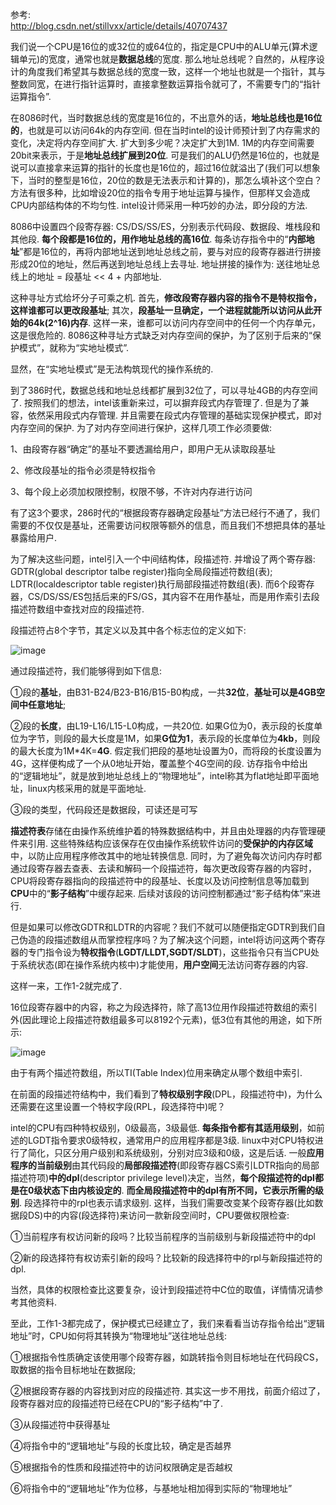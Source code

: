 参考:   
http://blog.csdn.net/stillvxx/article/details/40707437

我们说一个CPU是16位的或32位的或64位的，指定是CPU中的ALU单元(算术逻辑单元)的宽度，通常也就是**数据总线**的宽度. 那么地址总线呢？自然的，从程序设计的角度我们希望其与数据总线的宽度一致，这样一个地址也就是一个指针，其与整数同宽，在进行指针运算时，直接拿整数运算指令就可了，不需要专门的“指针运算指令”. 

在8086时代，当时数据总线的宽度是16位的，不出意外的话，**地址总线也是16位的**，也就是可以访问64k的内存空间. 但在当时intel的设计师预计到了内存需求的变化，决定将内存空间扩大. 扩大到多少呢？决定扩大到1M. 1M的内存空间需要20bit来表示，于是**地址总线扩展到20位**. 可是我们的ALU仍然是16位的，也就是说可以直接拿来运算的指针的长度也是16位的，超过16位就溢出了(我们可以想象下，当时的整型是16位，20位的数是无法表示和计算的)，那怎么填补这个空白？方法有很多种，比如增设20位的指令专用于地址运算与操作，但那样又会造成CPU内部结构体的不均匀性. intel设计师采用一种巧妙的办法，即分段的方法. 

8086中设置四个段寄存器: CS/DS/SS/ES，分别表示代码段、数据段、堆栈段和其他段. **每个段都是16位的，用作地址总线的高16位**. 每条访存指令中的“**内部地址**”都是16位的，再将内部地址送到地址总线之前，要与对应的段寄存器进行拼接形成20位的地址，然后再送到地址总线上去寻址. 地址拼接的操作为: 送往地址总线上的地址 = 段基址 << 4 + 内部地址. 

这种寻址方式给坏分子可乘之机. 首先，**修改段寄存器内容的指令不是特权指令，这样谁都可以更改段基址**; 其次，**段基址一旦确定，一个进程就能所以访问从此开始的64k(2^16)内存**. 这样一来，谁都可以访问内存空间中的任何一个内存单元，这是很危险的. 8086这种寻址方式缺乏对内存空间的保护，为了区别于后来的“保护模式”，就称为“实地址模式”. 

显然，在“实地址模式”是无法构筑现代的操作系统的. 

到了386时代，数据总线和地址总线都扩展到32位了，可以寻址4GB的内存空间了. 按照我们的想法，intel该重新来过，可以摒弃段式内存管理了. 但是为了兼容，依然采用段式内存管理. 并且需要在段式内存管理的基础实现保护模式，即对内存空间的保护. 为了对内存空间进行保护，这样几项工作必须要做: 

1、由段寄存器“确定”的基址不要透漏给用户，即用户无从读取段基址

2、修改段基址的指令必须是特权指令

3、每个段上必须加权限控制，权限不够，不许对内存进行访问

有了这3个要求，286时代的“根据段寄存器确定段基址”方法已经行不通了，我们需要的不仅仅是基址，还需要访问权限等额外的信息，而且我们不想把具体的基址暴露给用户. 

为了解决这些问题，intel引入一个中间结构体，段描述符. 并增设了两个寄存器: GDTR(global descriptor talbe register)指向全局段描述符数组(表); LDTR(localdescriptor table register)执行局部段描述符数组(表). 而6个段寄存器，CS/DS/SS/ES包括后来的FS/GS，其内容不在用作基址，而是用作索引去段描述符数组中查找对应的段描述符. 

段描述符占8个字节，其定义以及其中各个标志位的定义如下: 

![image](images/segment_descriptor.jpg)

通过段描述符，我们能够得到如下信息: 

①段的**基址**，由B31-B24/B23-B16/B15-B0构成，一共**32位**，**基址可以是4GB空间中任意地址**; 

②段的**长度**，由L19-L16/L15-L0构成，一共20位. 如果G位为0，表示段的长度单位为字节，则段的最大长度是1M，如果**G位为1**，表示段的长度单位为**4kb**，则段的最大长度为1M*4K=**4G**. 假定我们把段的基地址设置为0，而将段的长度设置为4G，这样便构成了一个从0地址开始，覆盖整个4G空间的段. 访存指令中给出的“逻辑地址”，就是放到地址总线上的“物理地址”，intel称其为flat地址即平面地址，linux内核采用的就是平面地址. 

③段的类型，代码段还是数据段，可读还是可写

**描述符表**存储在由操作系统维护着的特殊数据结构中，并且由处理器的内存管理硬件来引用. 这些特殊结构应该保存在仅由操作系统软件访问的**受保护的内存区域**中，以防止应用程序修改其中的地址转换信息. 同时，为了避免每次访问内存时都通过段寄存器去查表、去读和解码一个段描述符，每次更改段寄存器的内容时，CPU将段寄存器指向的段描述符中的段基址、长度以及访问控制信息等加载到**CPU**中的“**影子结构**”中缓存起来. 后续对该段的访问控制都通过“影子结构体”来进行. 

但是如果可以修改GDTR和LDTR的内容呢？我们不就可以随便指定GDTR到我们自己伪造的段描述数组从而掌控程序吗？为了解决这个问题，intel将访问这两个寄存器的专门指令设为**特权指令**(**LGDT/LLDT,SGDT/SLDT**)，这些指令只有当CPU处于系统状态(即在操作系统内核中)才能使用，**用户空间**无法访问寄存器的内容. 

这样一来，工作1-2就完成了. 

16位段寄存器中的内容，称之为段选择符，除了高13位用作段描述符数组的索引外(因此理论上段描述符数组最多可以8192个元素)，低3位有其他的用途，如下所示: 

![image](images/segment_selector.jpg)

由于有两个描述符数组，所以TI(Table Index)位用来确定从哪个数组中索引. 

在前面的段描述符结构中，我们看到了**特权级别字段**(DPL，段描述符中)，为什么还需要在这里设置一个特权字段(RPL，段选择符中)呢？

intel的CPU有四种特权级别，0级最高，3级最低. **每条指令都有其适用级别**，如前述的LGDT指令要求0级特权，通常用户的应用程序都是3级. linux中对CPU特权进行了简化，只区分用户级别和系统级别，分别对应3级和0级，这是后话. 一般**应用程序的当前级别**由其代码段的**局部段描述符**(即段寄存器CS索引LDTR指向的局部描述符项)**中的dpl**(descriptor privilege level)决定，当然，**每个段描述符的dpl都是在0级状态下由内核设定的**. **而全局段描述符中的dpl有所不同，它表示所需的级别**. 段选择符中的rpl也表示请求级别. 这样，当我们需要改变某个段寄存器(比如数据段DS)中的内容(段选择符)来访问一款新段空间时，CPU要做权限检查: 

①当前程序有权访问新的段吗？比较当前程序的当前级别与新段描述符中的dpl

②新的段选择符有权访索引新的段吗？比较新的段选择符中的rpl与新段描述符的dpl. 

当然，具体的权限检查比这要复杂，设计到段描述符中C位的取值，详情情况请参考其他资料. 

至此，工作1-3都完成了，保护模式已经建立了，我们来看看当访存指令给出“逻辑地址”时，CPU如何将其转换为“物理地址”送往地址总线: 

①根据指令性质确定该使用哪个段寄存器，如跳转指令则目标地址在代码段CS，取数据的指令目标地址在数据段; 

②根据段寄存器的内容找到对应的段描述符. 其实这一步不用找，前面介绍过了，段寄存器对应的段描述符已经在CPU的“影子结构”中了. 

③从段描述符中获得基址

④将指令中的“逻辑地址”与段的长度比较，确定是否越界

⑤根据指令的性质和段描述符中的访问权限确定是否越权

⑥将指令中的“逻辑地址”作为位移，与基地址相加得到实际的“物理地址”